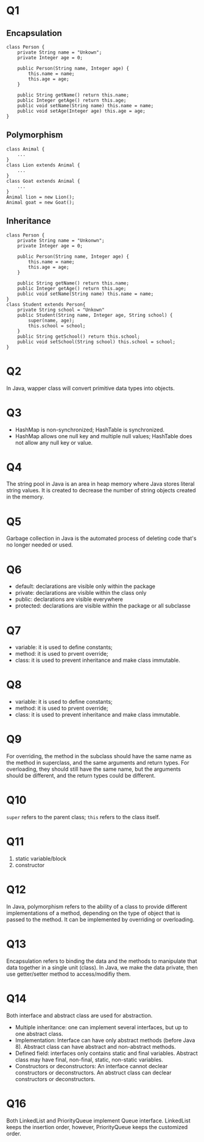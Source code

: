 # Q1

## Encapsulation

```
class Person {
    private String name = "Unkown";
    private Integer age = 0;

    public Person(String name, Integer age) {
        this.name = name;
        this.age = age;
    }

    public String getName() return this.name;
    public Integer getAge() return this.age;
    public void setName(String name) this.name = name;
    public void setAge(Integer age) this.age = age;
}
```

## Polymorphism

```
class Animal {
    ...
}
class Lion extends Animal {
    ...
}
class Goat extends Animal {
    ...
}
Animal lion = new Lion();
Animal goat = new Goat();
```

## Inheritance

```
class Person {
    private String name = "Unkonwn";
    private Integer age = 0;

    public Person(String name, Integer age) {
        this.name = name;
        this.age = age;
    }

    public String getName() return this.name;
    public Integer getAge() return this.age;
    public void setName(String name) this.name = name;
}
class Student extends Person{
    private String school = "Unkown"
    public Student(String name, Integer age, String school) {
        super(name, age);
        this.school = school;
    }
    public String getSchool() return this.school;
    public void setSchool(String school) this.school = school;
}
```

# Q2

In Java, wapper class will convert primitive data types into objects. 

# Q3

- HashMap is non-synchronized; HashTable is synchronized.
- HashMap allows one null key and multiple null values; HashTable does not allow any null key or value.

# Q4

The string pool in Java is an area in heap memory where Java stores literal string values.  It is created to decrease the number of string objects created in the memory.

# Q5

Garbage collection in Java is the automated process of deleting code that's no longer needed or used.

# Q6

- default: declarations are visible only within the package
- private: declarations are visible within the class only
- public: declarations are visible everywhere
- protected: declarations are visible within the package or all subclasse

# Q7

- variable: it is used to define constants;
- method: it is used to prvent override; 
- class: it is used to prevent inheritance and make class immutable.

# Q8

- variable: it is used to define constants;
- method: it is used to prvent override; 
- class: it is used to prevent inheritance and make class immutable.

# Q9

For overriding, the method in the subclass should have the same name as the method in superclass, and the same arguments and return types. For overloading, they should still have the same name, but the arguments should be different, and the return types could be different.

# Q10

```super``` refers to the parent class; ```this``` refers to the class itself.

# Q11

1. static variable/block
2. constructor

# Q12

In Java, polymorphism refers to the ability of a class to provide different implementations of a method, depending on the type of object that is passed to the method. It can be implemented by overriding or overloading.

# Q13

Encapsulation refers to binding the data and the methods to manipulate that data together in a
single unit (class). In Java, we make the data private, then use getter/setter method to access/modifiy them.

# Q14

Both interface and abstract class are used for abstraction.

- Multiple inheritance: one can implement several interfaces, but up to one abstract class.
- Implementation: Interface can have only abstract methods (before Java 8). Abstract class can have abstract and non-abstract methods.
- Defined field: interfaces only contains static and final variables. Abstract class may have final, non-final, static, non-static variables.
- Constructors or deconstructors: An interface cannot declear constructors or deconstructors. An abstruct class can declear constructors or deconstructors.

# Q16
Both LinkedList and PriorityQueue implement Queue interface. LinkedList keeps the insertion order, however, PriorityQueue keeps the customized order.
